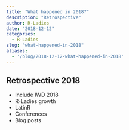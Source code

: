 ```yaml
---
title: "What happened in 2018?"
description: "Retrospective"
author: R-Ladies
date: "2018-12-12"
categories:
  - R-Ladies
slug: "what-happened-in-2018"
aliases:
  - '/blog/2018-12-12-what-happened-in-2018'
---
```


## Retrospective 2018

- Include IWD 2018
- R-Ladies growth
- LatinR
- Conferences
- Blog posts
